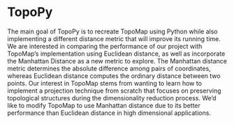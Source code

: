 # TopoPy
The main goal of TopoPy is to recreate TopoMap using Python while also implementing a different distance metric that will improve its running time. We are interested in comparing the performance of our project with TopoMap’s implementation using Euclidean distance, as well as incorporate the Manhattan Distance as a new metric to explore. The Manhattan distance metric determines the absolute difference among pairs of coordinates, whereas Euclidean distance computes the ordinary distance between two points. Our interest in TopoMap stems from wanting to learn how to implement a projection technique from scratch that focuses on preserving topological structures during the dimensionality reduction process. We’d like to modify TopoMap to use Manhattan distance due to its better performance than Euclidean distance in high dimensional applications. 
